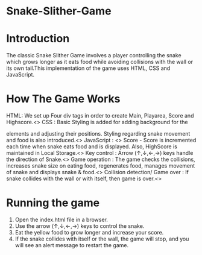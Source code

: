 # Snake-Slither-Game
# Introduction
The classic Snake Slither Game involves a player controlling the snake which grows longer as it eats food while avoiding collisions with the wall or its own tail.This implementation of the game uses HTML, CSS and JavaScript.
# How The Game Works
HTML: We set up Four div tags in order to create Main, Playarea, Score and Highscore.<>
CSS : Basic Styling is added for adding background for the <div> elements and adjusting their positions. Styling regarding snake movement and food is also introduced.<>
JavaScript : <> Score - Score is incremented each time when snake eats food and is displayed. Also, HighScore is maintained in Local Storage.<>
Key control : Arrow (↑,↓,←,→) keys handle the direction of Snake.<>
Game operation : The game checks the collisions, increases snake size on eating food, regenerates food, manages movement of snake and displays snake & food.<>
Collision detection/ Game over : If snake collides with the wall or with itself, then game is over.<>
# Running the game
1. Open the index.html file in a browser.
2. Use the arrow (↑,↓,←,→) keys to control the snake.
3. Eat the yellow food to grow longer and increase your score.
4. If the snake collides with itself or the wall, the game will stop, and you will see an alert message to restart the game.
